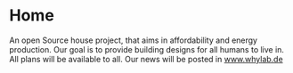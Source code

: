 Home
====

An open Source house project, that aims in affordability and energy production. Our goal is to provide building designs for all humans to live in. All plans will be available to all. Our news will be posted in www.whylab.de 
